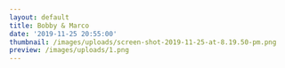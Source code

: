 ```yaml
---
layout: default
title: Bobby & Marco
date: '2019-11-25 20:55:00'
thumbnail: /images/uploads/screen-shot-2019-11-25-at-8.19.50-pm.png
preview: /images/uploads/1.png
---
```


